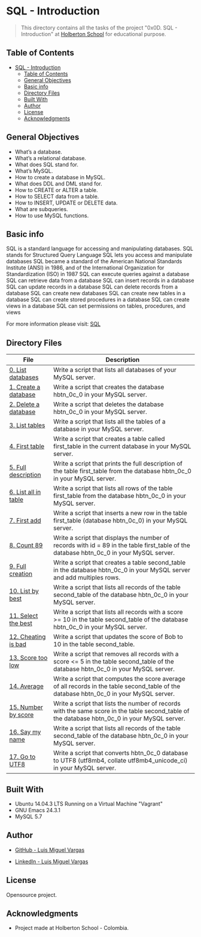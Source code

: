 # SQL - Introduction

> This directory contains all the tasks of the project "0x0D. SQL - Introduction" at [Holberton School](https://www.holbertonschool.com "Holberton School.") for educational purpose.

## Table of Contents

- [SQL - Introduction](#sql---introduction)
  - [Table of Contents](#table-of-contents)
  - [General Objectives](#general-objectives)
  - [Basic info](#basic-info)
  - [Directory Files](#directory-files)
  - [Built With](#built-with)
  - [Author](#author)
  - [License](#license)
  - [Acknowledgments](#acknowledgments)

## General Objectives

* What’s a database.
* What’s a relational database.
* What does SQL stand for.
* What’s MySQL.
* How to create a database in MySQL.
* What does DDL and DML stand for.
* How to CREATE or ALTER a table.
* How to SELECT data from a table.
* How to INSERT, UPDATE or DELETE data.
* What are subqueries.
* How to use MySQL functions.

## Basic info

SQL is a standard language for accessing and manipulating databases.
SQL stands for Structured Query Language
SQL lets you access and manipulate databases
SQL became a standard of the American National Standards Institute (ANSI) in 1986, and of the International Organization for Standardization (ISO) in 1987
SQL can execute queries against a database
SQL can retrieve data from a database
SQL can insert records in a database
SQL can update records in a database
SQL can delete records from a database
SQL can create new databases
SQL can create new tables in a database
SQL can create stored procedures in a database
SQL can create views in a database
SQL can set permissions on tables, procedures, and views

For more information please visit: [SQL](https://www.w3schools.com/sql/sql_intro.asp)

## Directory Files

| **File** | **Description** |
|----------|-----------------|
| [0. List databases](./0-list_databases.sql) | Write a script that lists all databases of your MySQL server. |
| [1. Create a database](./1-create_database_if_missing.sql) | Write a script that creates the database hbtn_0c_0 in your MySQL server. |
| [2. Delete a database](./2-remove_database.sql) |  Write a script that deletes the database hbtn_0c_0 in your MySQL server. |
| [3. List tables](./3-list_tables.sql) | Write a script that lists all the tables of a database in your MySQL server. |
| [4. First table](./4-first_table.sql) | Write a script that creates a table called first_table in the current database in your MySQL server. |
| [5. Full description](./5-full_table.sql) | Write a script that prints the full description of the table first_table from the database hbtn_0c_0 in your MySQL server. |
| [6. List all in table](./6-list_values.sql) | Write a script that lists all rows of the table first_table from the database hbtn_0c_0 in your MySQL server. |
| [7. First add](./7-insert_value.sql) | Write a script that inserts a new row in the table first_table (database hbtn_0c_0) in your MySQL server. |
| [8. Count 89](./8-count_89.sql) | Write a script that displays the number of records with id = 89 in the table first_table of the database hbtn_0c_0 in your MySQL server. |
| [9. Full creation](./9-full_creation.sql) | Write a script that creates a table second_table in the database hbtn_0c_0 in your MySQL server and add multiples rows. |
| [10. List by best](./10-top_score.sql) | Write a script that lists all records of the table second_table of the database hbtn_0c_0 in your MySQL server. |
| [11. Select the best](./11-best_score.sql) | Write a script that lists all records with a score >= 10 in the table second_table of the database hbtn_0c_0 in your MySQL server. |
| [12. Cheating is bad](./12-no_cheating.sql) | Write a script that updates the score of Bob to 10 in the table second_table. |
| [13. Score too low](./13-change_class.sql) | Write a script that removes all records with a score <= 5 in the table second_table of the database hbtn_0c_0 in your MySQL server. |
| [14. Average](./14-average.sql) | Write a script that computes the score average of all records in the table second_table of the database hbtn_0c_0 in your MySQL server. |
| [15. Number by score](./15-groups.sql) | Write a script that lists the number of records with the same score in the table second_table of the database hbtn_0c_0 in your MySQL server. |
| [16. Say my name](./16-no_link.sql) | Write a script that lists all records of the table second_table of the database hbtn_0c_0 in your MySQL server. |
| [17. Go to UTF8](./100-move_to_utf8.sql) | Write a script that converts hbtn_0c_0 database to UTF8 (utf8mb4, collate utf8mb4_unicode_ci) in your MySQL server. |

## Built With

* Ubuntu 14.04.3 LTS Running on a Virtual Machine "Vagrant"
* GNU Emacs 24.3.1
* MySQL 5.7

## Author

* [GitHub - Luis Miguel Vargas](https://github.com/luismvargasg)

* [LinkedIn - Luis Miguel Vargas](https://www.linkedin.com/in/luismvargasg/)

## License

Opensource project.

## Acknowledgments

* Project made at Holberton School - Colombia.
